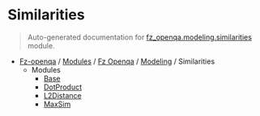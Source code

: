 # Similarities

> Auto-generated documentation for [fz_openqa.modeling.similarities](blob/master/fz_openqa/modeling/similarities/__init__.py) module.

- [Fz-openqa](../../../README.md#fz-openqa-index) / [Modules](../../../MODULES.md#fz-openqa-modules) / [Fz Openqa](../../index.md#fz-openqa) / [Modeling](../index.md#modeling) / Similarities
    - Modules
        - [Base](base.md#base)
        - [DotProduct](dot_product.md#dotproduct)
        - [L2Distance](l2_distance.md#l2distance)
        - [MaxSim](max_sim.md#maxsim)

